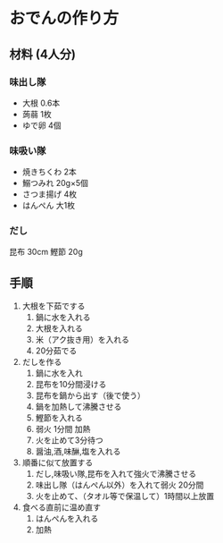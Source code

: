 # おでんの作り方

## 材料 (4人分)
### 味出し隊
- 大根 0.6本
- 蒟蒻 1枚
- ゆで卵 4個
### 味吸い隊
- 焼きちくわ 2本
- 鰯つみれ 20g×5個
- さつま揚げ 4枚
- はんぺん 大1枚
### だし
昆布 30cm
鰹節 20g

## 手順
1. 大根を下茹でする
   1. 鍋に水を入れる
   1. 大根を入れる
   1. 米（アク抜き用）を入れる
   1. 20分茹でる
1. だしを作る
   1. 鍋に水を入れ
   1. 昆布を10分間浸ける
   1. 昆布を鍋から出す（後で使う）
   1. 鍋を加熱して沸騰させる
   1. 鰹節を入れる
   1. 弱火 1分間 加熱
   1. 火を止めて3分待つ
   1. 醤油,酒,味醂,塩を入れる
1. 順番に似て放置する
   1. だし,味吸い隊,昆布を入れて強火で沸騰させる
   1. 味出し隊（はんぺん以外）を入れて弱火 20分間
   1. 火を止めて、（タオル等で保温して）1時間以上放置
1. 食べる直前に温め直す
   1. はんぺんを入れる
   1. 加熱
   
